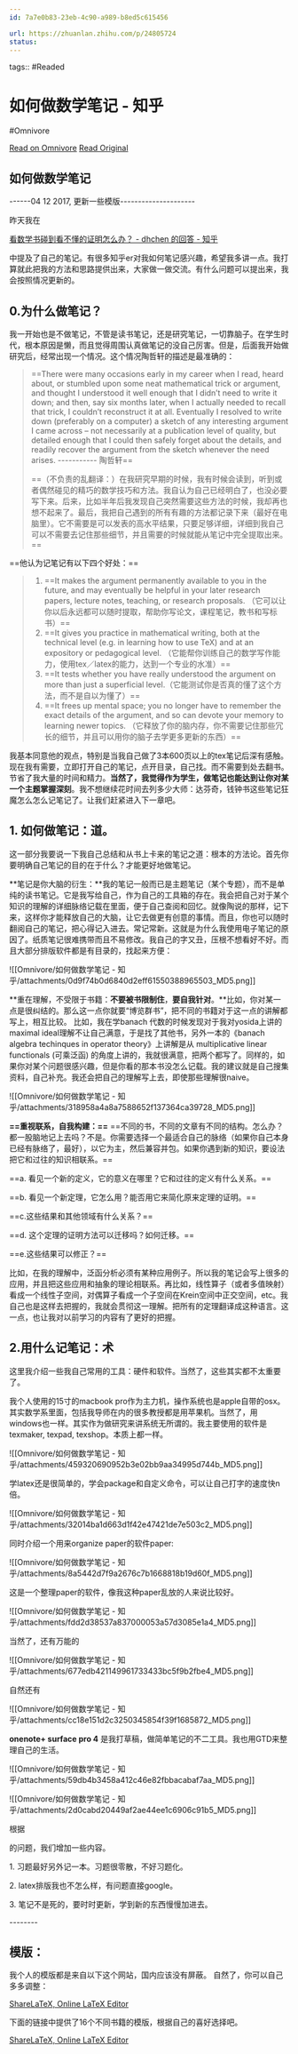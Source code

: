 ```yaml
---
id: 7a7e0b83-23eb-4c90-a989-b8ed5c615456

url: https://zhuanlan.zhihu.com/p/24805724
status:
---
```



tags::  #Readed 

# 如何做数学笔记 - 知乎
#Omnivore

[Read on Omnivore](https://omnivore.app/me/-1903389e07f)
[Read Original](https://zhuanlan.zhihu.com/p/24805724)

## 如何做数学笔记

\------04 12 2017, 更新一些模版---------------------

昨天我在

[看数学书碰到看不懂的证明怎么办？ - dhchen 的回答 - 知乎](https://www.zhihu.com/question/53055266/answer/139945730?group%5Fid=802087741700575232)

中提及了自己的笔记。有很多知乎er对我如何笔记感兴趣，希望我多讲一点。我打算就此把我的方法和思路提供出来，大家做一做交流。有什么问题可以提出来，我会按照情况更新的。

## **0.为什么做笔记？**

我一开始也是不做笔记，不管是读书笔记，还是研究笔记，一切靠脑子。在学生时代，根本原因是懒，而且觉得周围认真做笔记的没自己厉害。但是，后面我开始做研究后，经常出现一个情况。这个情况陶哲轩的描述是最准确的：  

> ==There were many occasions early in my career when I read, heard about, or stumbled upon some neat mathematical trick or argument, and thought I understood it well enough that I didn’t need to write it down; and then, say six months later, when I actually needed to recall that trick, I couldn’t reconstruct it at all. Eventually I resolved to write down (preferably on a computer) a sketch of any interesting argument I came across – not necessarily at a publication level of quality, but detailed enough that I could then safely forget about the details, and readily recover the argument from the sketch whenever the need arises.                   ----------- 陶哲轩==
> 
> ==（不负责的乱翻译：）在我研究早期的时候，我有时候会读到，听到或者偶然碰见的精巧的数学技巧和方法。我自认为自己已经明白了，也没必要写下来。后来，比如半年后我发现自己突然需要这些方法的时候，我却再也想不起来了。最后，我把自己遇到的所有有趣的方法都记录下来（最好在电脑里）。它不需要是可以发表的高水平结果，只要足够详细，详细到我自己可以不需要去记住那些细节，并且需要的时候就能从笔记中完全提取出来。==

==他认为记笔记有以下四个好处：==

> 1. ==It makes the argument permanently available to you in the future, and may eventually be helpful in your later research papers, lecture notes, teaching, or research proposals. （它可以让你以后永远都可以随时提取，帮助你写论文，课程笔记，教书和写标书）==
> 2. ==It gives you practice in mathematical writing, both at the technical level (e.g. in learning how to use TeX) and at an expository or pedagogical level. （它能帮你训练自己的数学写作能力，使用tex／latex的能力，达到一个专业的水准）==
> 3. ==It tests whether you have really understood the argument on more than just a superficial level.（它能测试你是否真的懂了这个方法，而不是自以为懂了）==
> 4. ==It frees up mental space; you no longer have to remember the exact details of the argument, and so can devote your memory to learning newer topics. （它释放了你的脑内存，你不需要记住那些冗长的细节，并且可以用你的脑子去学更多更新的东西）==

我基本同意他的观点，特别是当我自己做了3本600页以上的tex笔记后深有感触。现在我有需要，立即打开自己的笔记，点开目录，自己找。而不需要到处去翻书。节省了我大量的时间和精力。**当然了，我觉得作为学生，做笔记也能达到让你对某一个主题掌握深刻**。我不想继续花时间去列多少大师：达芬奇，钱钟书这些笔记狂魔怎么怎么记笔记了。让我们赶紧进入下一章吧。

## **1\. 如何做笔记：道。**

这一部分我要说一下我自己总结和从书上卡来的笔记之道：根本的方法论。首先你要明确自己笔记的目的在于什么？才能更好地做笔记。

**笔记是你大脑的衍生：**我的笔记一般而已是主题笔记（某个专题），而不是单纯的读书笔记。它是我写给自己，作为自己的工具箱的存在。我会把自己对于某个知识的理解的详细脉络记载在里面，便于自己查阅和回忆。就像陶说的那样，记下来，这样你才能释放自己的大脑，让它去做更有创意的事情。而且，你也可以随时翻阅自己的笔记，把心得记入进去。常记常新。这就是为什么我使用电子笔记的原因了。纸质笔记很难携带而且不易修改。我自己的字又丑，压根不想看好不好。而且大部分排版软件都是有目录的，找起来方便：

![[Omnivore/如何做数学笔记 - 知乎/attachments/0d9f74b0d6840d2eff61550388965503_MD5.png]]

**重在理解，不受限于书籍：**不要被书限制住**，**要自我针对**。**比如，你对某一点是很纠结的。那么这一点你就要“博览群书”，把不同的书籍对于这一点的讲解都写上，相互比较。 比如，我在学banach 代数的时候发现对于我对yosida上讲的maximal ideal理解不让自己满意，于是找了其他书，另外一本的《banach algebra techinques in operator theory》上讲解是从 multiplicative linear functionals (可乘泛函) 的角度上讲的，我就很满意，把两个都写了。同样的，如果你对某个问题很感兴趣，但是你看的那本书没怎么记载。我的建议就是自己搜集资料，自己补充。我还会把自己的理解写上去，即使那些理解很naive。

![[Omnivore/如何做数学笔记 - 知乎/attachments/318958a4a8a7588652f137364ca39728_MD5.png]]

**==重视联系，自我构建：==** ==不同的书，不同的文章有不同的结构。怎么办？都一股脑地记上去吗？不是。你需要选择一个最适合自己的脉络（如果你自己本身已经有脉络了，最好），以它为主，然后兼容并包。如果你遇到新的知识，要设法把它和过往的知识相联系。==

==a. 看见一个新的定义，它的意义在哪里？它和过往的定义有什么关系。==

==b. 看见一个新定理，它怎么用？能否用它来简化原来定理的证明。==

==c.这些结果和其他领域有什么关系？==

==d. 这个定理的证明方法可以迁移吗？如何迁移。==

==e.这些结果可以修正？==

比如，在我的理解中，泛函分析必须有某种应用例子。所以我的笔记会写上很多的应用，并且把这些应用和抽象的理论相联系。再比如，线性算子（或者多值映射）看成一个线性子空间，对偶算子看成一个子空间在Krein空间中正交空间，etc。我自己也是这样去把握的，我就会贯彻这一理解。把所有的定理翻译成这种语言。这一点，也让我对以前学习的内容有了更好的把握。

  
## **2.用什么记笔记：术**

这里我介绍一些我自己常用的工具：硬件和软件。当然了，这些其实都不太重要了。

我个人使用的15寸的macbook pro作为主力机，操作系统也是apple自带的osx。其实数学系里面，包括我导师在内的很多教授都是用苹果机。当然了，用windows也一样。其实作为做研究来讲系统无所谓的。我主要使用的软件是texmaker, texpad, texshop。本质上都一样。

![[Omnivore/如何做数学笔记 - 知乎/attachments/459320690952b3e02bb9aa34995d744b_MD5.png]]

学latex还是很简单的，学会package和自定义命令，可以让自己打字的速度快n倍。

![[Omnivore/如何做数学笔记 - 知乎/attachments/32014ba1d663d1f42e47421de7e503c2_MD5.png]]

同时介绍一个用来organize paper的软件paper:

![[Omnivore/如何做数学笔记 - 知乎/attachments/8a5442d7f9a2676c7b1668818b19d60f_MD5.png]]

这是一个整理paper的软件，像我这种paper乱放的人来说比较好。

![[Omnivore/如何做数学笔记 - 知乎/attachments/fdd2d38537a837000053a57d3085e1a4_MD5.png]]

当然了，还有万能的

![[Omnivore/如何做数学笔记 - 知乎/attachments/677edb421149961733433bc5f9b2fbe4_MD5.png]]

自然还有

![[Omnivore/如何做数学笔记 - 知乎/attachments/cc18e151d2c3250345854f39f1685872_MD5.png]]

**onenote+ surface pro 4** 是我打草稿，做简单笔记的不二工具。我也用GTD来整理自己的生活。

![[Omnivore/如何做数学笔记 - 知乎/attachments/59db4b3458a412c46e82fbbacabaf7aa_MD5.png]]

![[Omnivore/如何做数学笔记 - 知乎/attachments/2d0cabd20449af2ae44ee1c6906c91b5_MD5.png]]

根据

 的问题，我们增加一些内容。

1\. 习题最好另外记一本。习题很零散，不好习题化。

2\. latex排版我也不怎么样，有问题直接google。

3\. 笔记不是死的，要时时更新，学到新的东西慢慢加进去。

\--------

## 模版： 

我个人的模版都是来自以下这个网站，国内应该没有屏蔽。 自然了，你可以自己多多调整：

[ShareLaTeX, Online LaTeX Editor](https://link.zhihu.com/?target=https%3A//www.sharelatex.com/templates)

下面的链接中提供了16个不同书籍的模版，根据自己的喜好选择吧。

[ShareLaTeX, Online LaTeX Editor](https://link.zhihu.com/?target=https%3A//www.sharelatex.com/templates/books)

